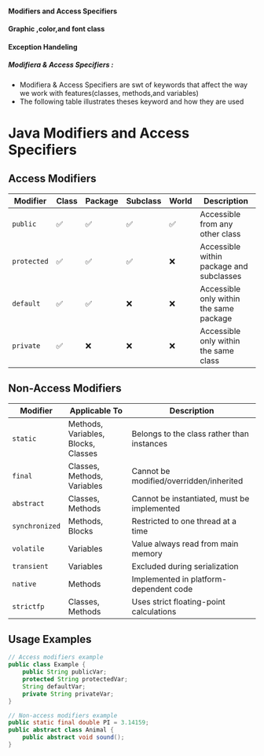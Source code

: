 #### Modifiers and Access Specifiers
#### Graphic ,color,and font class
#### Exception Handeling
##### Modifiera & Access Specifiers :
- Modifiera & Access Specifiers are swt of keywords that affect the way we work with features(classes, methods,and variables)
- The following table illustrates theses keyword and how they are used
# Java Modifiers and Access Specifiers

## Access Modifiers
| Modifier | Class | Package | Subclass | World | Description |
|----------|-------|---------|----------|-------|-------------|
| `public` | ✅ | ✅ | ✅ | ✅ | Accessible from any other class |
| `protected` | ✅ | ✅ | ✅ | ❌ | Accessible within package and subclasses |
| `default` | ✅ | ✅ | ❌ | ❌ | Accessible only within the same package |
| `private` | ✅ | ❌ | ❌ | ❌ | Accessible only within the same class |

## Non-Access Modifiers
| Modifier | Applicable To | Description |
|----------|---------------|-------------|
| `static` | Methods, Variables, Blocks, Classes | Belongs to the class rather than instances |
| `final` | Classes, Methods, Variables | Cannot be modified/overridden/inherited |
| `abstract` | Classes, Methods | Cannot be instantiated, must be implemented |
| `synchronized` | Methods, Blocks | Restricted to one thread at a time |
| `volatile` | Variables | Value always read from main memory |
| `transient` | Variables | Excluded during serialization |
| `native` | Methods | Implemented in platform-dependent code |
| `strictfp` | Classes, Methods | Uses strict floating-point calculations |

## Usage Examples
```java
// Access modifiers example
public class Example {
    public String publicVar;
    protected String protectedVar;
    String defaultVar;
    private String privateVar;
}

// Non-access modifiers example
public static final double PI = 3.14159;
public abstract class Animal {
    public abstract void sound();
}
